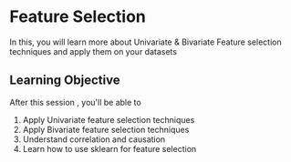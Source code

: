 

# Feature Selection
In this, you will learn more about Univariate & Bivariate Feature selection techniques and apply them on your datasets

## Learning Objective

After this session , you'll be able to
1. Apply Univariate feature selection techniques
2. Apply Bivariate feature selection techniques
3. Understand correlation and causation
4. Learn how to use sklearn for feature selection

